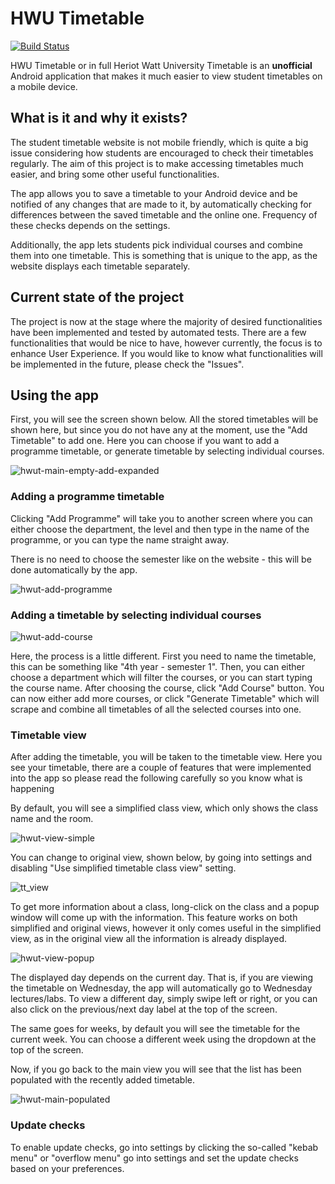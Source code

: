 # HWU Timetable
[![Build Status](https://travis-ci.com/AdamTMalek/HWUTimetable.svg?branch=master)](https://travis-ci.com/AdamTMalek/HWUTimetable)

HWU Timetable or in full Heriot Watt University Timetable is an **unofficial** Android application that makes it much 
easier to view student timetables on a mobile device.

## What is it and why it exists?
The student timetable website is not mobile friendly, which is quite a big issue considering how students are encouraged
to check their timetables regularly. The aim of this project is to make accessing timetables much easier, and bring some
other useful functionalities.

The app allows you to save a timetable to your Android device and be notified of any changes that are made to it, by
automatically checking for differences between the saved timetable and the online one. Frequency of these checks depends
on the settings.

Additionally, the app lets students pick individual courses and combine them into one timetable. This is something
that is unique to the app, as the website displays each timetable separately.

## Current state of the project
The project is now at the stage where the majority of desired functionalities have been implemented and tested by
automated tests. There are a few functionalities that would be nice to have, however currently, the focus is to enhance
User Experience. If you would like to know what functionalities will be implemented in the future, please check the 
"Issues".
## Using the app
First, you will see the screen shown below. All the stored timetables will be shown here, but since you do not have any
at the moment, use the "Add Timetable" to add one. Here you can choose if you want to add a programme timetable, or
generate timetable by selecting individual courses. 

![hwut-main-empty-add-expanded](https://user-images.githubusercontent.com/23484014/92588334-bf7bde80-f290-11ea-9ee2-5eb618ed4327.png)

### Adding a programme timetable
Clicking "Add Programme" will take you to another screen where you can either choose the department, the level and then
type in the name of the programme, or you can type the name straight away.

There is no need to choose the semester like on the website - this will be done automatically by the app.

![hwut-add-programme](https://user-images.githubusercontent.com/23484014/92616310-f9131080-f2b5-11ea-963a-e63413b39c02.png)

### Adding a timetable by selecting individual courses

![hwut-add-course](https://user-images.githubusercontent.com/23484014/92588330-bd198480-f290-11ea-9812-d737bca527a8.png)

Here, the process is a little different. First you need to name the timetable, this can be something like
"4th year - semester 1". Then, you can either choose a department which will filter the courses, or you can start
typing the course name. After choosing the course, click "Add Course" button. You can now either add more courses, or
click "Generate Timetable" which will scrape and combine all timetables of all the selected courses into one.

### Timetable view
After adding the timetable, you will be taken to the timetable view. Here you see your timetable, there are a couple
of features that were implemented into the app so please read the following carefully so you know what is happening

By default, you will see a simplified class view, which only shows the class name and the room.
 
![hwut-view-simple](https://user-images.githubusercontent.com/23484014/90335436-eebe6900-dfcc-11ea-9ed5-65c3c74cab46.png)

You can change to original view, shown below, by going into settings and disabling "Use simplified timetable class view"
setting.

![tt_view](https://user-images.githubusercontent.com/23484014/85850903-9fff0a80-b7a5-11ea-949e-560b3476e44c.png)

To get more information about a class, long-click on the class and a popup window will come up with the information.
This feature works on both simplified and original views, however it only comes useful in the simplified view, as in
the original view all the information is already displayed.

![hwut-view-popup](https://user-images.githubusercontent.com/23484014/90335448-08f84700-dfcd-11ea-9cca-3155991bbbc6.png)

The displayed day depends on the current day. That is, if you are viewing the timetable on Wednesday, the app will
automatically go to Wednesday lectures/labs. To view a different day, simply swipe left or right, or you can also click 
on the previous/next day label at the top of the screen.

The same goes for weeks, by default you will see the timetable for the current week. You can choose a different week
using the dropdown at the top of the screen.

Now, if you go back to the main view you will see that the list has been populated with the recently added timetable.

![hwut-main-populated](https://user-images.githubusercontent.com/23484014/92589430-73319e00-f292-11ea-9ea9-08e1f856dd7f.png)

### Update checks
To enable update checks, go into settings by clicking the so-called "kebab menu" or "overflow menu" go into settings 
and set the update checks based on your preferences.
